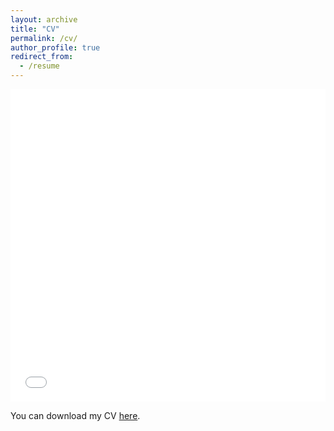 ```yaml
---
layout: archive
title: "CV"
permalink: /cv/
author_profile: true
redirect_from:
  - /resume
---
```


<iframe src="/files/pdf/Sandipa_CV_for_Teaching.pdf" width="100%" height="500" frameborder="no" marginwidth="0" marginheight="0">
</iframe>

You can download my CV [here](/files/pdf/Sandipa_CV.pdf).
